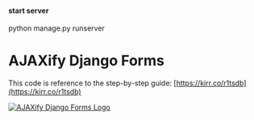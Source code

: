 #### start server  
python manage.py runserver   



# AJAXify Django Forms

This code is reference to the step-by-step guide: [https://kirr.co/r1tsdb](https://kirr.co/r1tsdb)

[![AJAXify Django Forms Logo](https://cfe2-static.s3-us-west-2.amazonaws.com/media/cfe-blog/ajaxify-django-forms/AJAXify_Django_Form.jpg)](https://kirr.co/r1tsdb)
